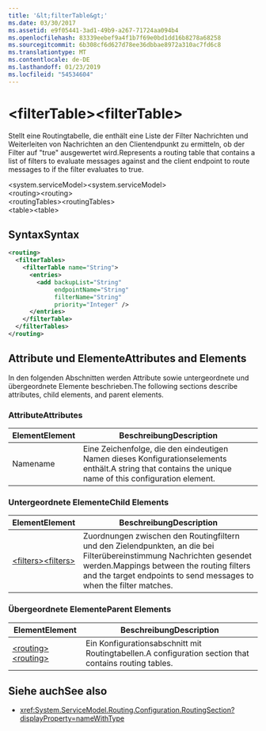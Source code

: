 ```yaml
---
title: '&lt;filterTable&gt;'
ms.date: 03/30/2017
ms.assetid: e9f05441-3ad1-49b9-a267-71724aa094b4
ms.openlocfilehash: 83339eebef9a4f1b7f69e0bd1dd16b8278a68258
ms.sourcegitcommit: 6b308cf6d627d78ee36dbbae8972a310ac7fd6c8
ms.translationtype: MT
ms.contentlocale: de-DE
ms.lasthandoff: 01/23/2019
ms.locfileid: "54534604"
---
```

# <a name="ltfiltertablegt"></a><span data-ttu-id="659d0-102">&lt;filterTable&gt;</span><span class="sxs-lookup"><span data-stu-id="659d0-102">&lt;filterTable&gt;</span></span>
<span data-ttu-id="659d0-103">Stellt eine Routingtabelle, die enthält eine Liste der Filter Nachrichten und Weiterleiten von Nachrichten an den Clientendpunkt zu ermitteln, ob der Filter auf "true" ausgewertet wird.</span><span class="sxs-lookup"><span data-stu-id="659d0-103">Represents a routing table that contains a list of filters to evaluate messages against and the client endpoint to route messages to if the filter evaluates to true.</span></span>  
  
 <span data-ttu-id="659d0-104">\<system.serviceModel></span><span class="sxs-lookup"><span data-stu-id="659d0-104">\<system.serviceModel></span></span>  
<span data-ttu-id="659d0-105">\<routing></span><span class="sxs-lookup"><span data-stu-id="659d0-105">\<routing></span></span>  
<span data-ttu-id="659d0-106">\<routingTables></span><span class="sxs-lookup"><span data-stu-id="659d0-106">\<routingTables></span></span>  
<span data-ttu-id="659d0-107">\<table></span><span class="sxs-lookup"><span data-stu-id="659d0-107">\<table></span></span>  
  
## <a name="syntax"></a><span data-ttu-id="659d0-108">Syntax</span><span class="sxs-lookup"><span data-stu-id="659d0-108">Syntax</span></span>  
  
```xml  
<routing>
  <filterTables>
    <filterTable name="String">
      <entries>
        <add backupList="String"
             endpointName="String"
             filterName="String"
             priority="Integer" />
      </entries>
    </filterTable>
  </filterTables>
</routing>
```  
  
## <a name="attributes-and-elements"></a><span data-ttu-id="659d0-109">Attribute und Elemente</span><span class="sxs-lookup"><span data-stu-id="659d0-109">Attributes and Elements</span></span>  
 <span data-ttu-id="659d0-110">In den folgenden Abschnitten werden Attribute sowie untergeordnete und übergeordnete Elemente beschrieben.</span><span class="sxs-lookup"><span data-stu-id="659d0-110">The following sections describe attributes, child elements, and parent elements.</span></span>  
  
### <a name="attributes"></a><span data-ttu-id="659d0-111">Attribute</span><span class="sxs-lookup"><span data-stu-id="659d0-111">Attributes</span></span>  
  
|<span data-ttu-id="659d0-112">Element</span><span class="sxs-lookup"><span data-stu-id="659d0-112">Element</span></span>|<span data-ttu-id="659d0-113">Beschreibung</span><span class="sxs-lookup"><span data-stu-id="659d0-113">Description</span></span>|  
|-------------|-----------------|  
|<span data-ttu-id="659d0-114">Name</span><span class="sxs-lookup"><span data-stu-id="659d0-114">name</span></span>|<span data-ttu-id="659d0-115">Eine Zeichenfolge, die den eindeutigen Namen dieses Konfigurationselements enthält.</span><span class="sxs-lookup"><span data-stu-id="659d0-115">A string that contains the unique name of this configuration element.</span></span>|  
  
### <a name="child-elements"></a><span data-ttu-id="659d0-116">Untergeordnete Elemente</span><span class="sxs-lookup"><span data-stu-id="659d0-116">Child Elements</span></span>  
  
|<span data-ttu-id="659d0-117">Element</span><span class="sxs-lookup"><span data-stu-id="659d0-117">Element</span></span>|<span data-ttu-id="659d0-118">Beschreibung</span><span class="sxs-lookup"><span data-stu-id="659d0-118">Description</span></span>|  
|-------------|-----------------|  
|[<span data-ttu-id="659d0-119">\<filters></span><span class="sxs-lookup"><span data-stu-id="659d0-119">\<filters></span></span>](../../../../../docs/framework/configure-apps/file-schema/wcf/filters-of-routing.md)|<span data-ttu-id="659d0-120">Zuordnungen zwischen den Routingfiltern und den Zielendpunkten, an die bei Filterübereinstimmung Nachrichten gesendet werden.</span><span class="sxs-lookup"><span data-stu-id="659d0-120">Mappings between the routing filters and the target endpoints to send messages to when the filter matches.</span></span>|  
  
### <a name="parent-elements"></a><span data-ttu-id="659d0-121">Übergeordnete Elemente</span><span class="sxs-lookup"><span data-stu-id="659d0-121">Parent Elements</span></span>  
  
|<span data-ttu-id="659d0-122">Element</span><span class="sxs-lookup"><span data-stu-id="659d0-122">Element</span></span>|<span data-ttu-id="659d0-123">Beschreibung</span><span class="sxs-lookup"><span data-stu-id="659d0-123">Description</span></span>|  
|-------------|-----------------|  
|[<span data-ttu-id="659d0-124">\<routing></span><span class="sxs-lookup"><span data-stu-id="659d0-124">\<routing></span></span>](../../../../../docs/framework/configure-apps/file-schema/wcf/routing.md)|<span data-ttu-id="659d0-125">Ein Konfigurationsabschnitt mit Routingtabellen.</span><span class="sxs-lookup"><span data-stu-id="659d0-125">A configuration section that contains routing tables.</span></span>|  
  
## <a name="see-also"></a><span data-ttu-id="659d0-126">Siehe auch</span><span class="sxs-lookup"><span data-stu-id="659d0-126">See also</span></span>
- <xref:System.ServiceModel.Routing.Configuration.RoutingSection?displayProperty=nameWithType>
